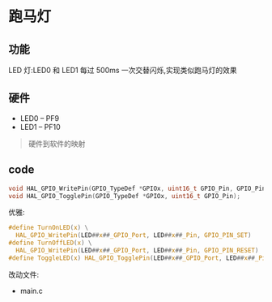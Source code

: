 # 跑马灯

## 功能

LED 灯:LED0 和 LED1 每过 500ms 一次交替闪烁,实现类似跑马灯的效果

## 硬件

- LED0 – PF9
- LED1 – PF10

> 硬件到软件的映射

## code

```c
void HAL_GPIO_WritePin(GPIO_TypeDef *GPIOx, uint16_t GPIO_Pin, GPIO_PinState PinState);
void HAL_GPIO_TogglePin(GPIO_TypeDef *GPIOx, uint16_t GPIO_Pin);
```

优雅:

```c
#define TurnOnLED(x) \
  HAL_GPIO_WritePin(LED##x##_GPIO_Port, LED##x##_Pin, GPIO_PIN_SET)
#define TurnOffLED(x) \
  HAL_GPIO_WritePin(LED##x##_GPIO_Port, LED##x##_Pin, GPIO_PIN_RESET)
#define ToggleLED(x) HAL_GPIO_TogglePin(LED##x##_GPIO_Port, LED##x##_Pin)
```

改动文件:

- main.c
